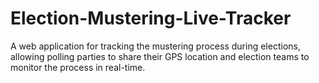 # Election-Mustering-Live-Tracker
A web application for tracking the mustering process during elections, allowing polling parties to share their GPS location and election teams to monitor the process in real-time.
